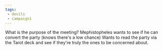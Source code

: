 ```yaml
---
tags: 
 - devils
 - campaign1
---
```



What is the purpose of the meeting?
Mephistopheles wants to see if he can convert the party (knows there's a low chance)
Wants to read the party via the Tarot deck and see if they're truly the ones to be concerned about.